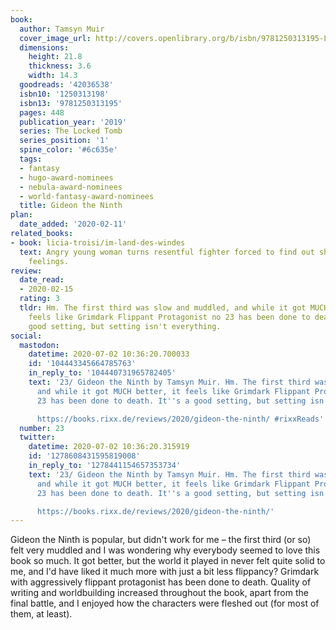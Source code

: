 ```yaml
---
book:
  author: Tamsyn Muir
  cover_image_url: http://covers.openlibrary.org/b/isbn/9781250313195-L.jpg
  dimensions:
    height: 21.8
    thickness: 3.6
    width: 14.3
  goodreads: '42036538'
  isbn10: '1250313198'
  isbn13: '9781250313195'
  pages: 448
  publication_year: '2019'
  series: The Locked Tomb
  series_position: '1'
  spine_color: '#6c635e'
  tags:
  - fantasy
  - hugo-award-nominees
  - nebula-award-nominees
  - world-fantasy-award-nominees
  title: Gideon the Ninth
plan:
  date_added: '2020-02-11'
related_books:
- book: licia-troisi/im-land-des-windes
  text: Angry young woman turns resentful fighter forced to find out she still has
    feelings.
review:
  date_read:
  - 2020-02-15
  rating: 3
  tldr: Hm. The first third was slow and muddled, and while it got MUCH better, it
    feels like Grimdark Flippant Protagonist no 23 has been done to death. It's a
    good setting, but setting isn't everything.
social:
  mastodon:
    datetime: 2020-07-02 10:36:20.700033
    id: '104443345664785763'
    in_reply_to: '104440731965782405'
    text: '23/ Gideon the Ninth by Tamsyn Muir. Hm. The first third was slow and muddled,
      and while it got MUCH better, it feels like Grimdark Flippant Protagonist no
      23 has been done to death. It''s a good setting, but setting isn''t everything.

      https://books.rixx.de/reviews/2020/gideon-the-ninth/ #rixxReads'
  number: 23
  twitter:
    datetime: 2020-07-02 10:36:20.315919
    id: '1278608431595819008'
    in_reply_to: '1278441154657353734'
    text: '23/ Gideon the Ninth by Tamsyn Muir. Hm. The first third was slow and muddled,
      and while it got MUCH better, it feels like Grimdark Flippant Protagonist no
      23 has been done to death. It''s a good setting, but setting isn''t everything.

      https://books.rixx.de/reviews/2020/gideon-the-ninth/'
---
```


Gideon the Ninth is popular, but didn't work for me – the first third (or so) felt very muddled and I was
wondering why everybody seemed to love this book so much. It got better, but the world it played in never felt quite
solid to me, and I'd have liked it much more with just a bit less flippancy? Grimdark with aggressively flippant
protagonist has been done to death. Quality of writing and worldbuilding increased throughout the book, apart from the
final battle, and I enjoyed how the characters were fleshed out (for most of them, at least).
